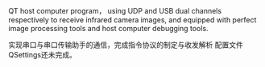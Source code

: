 QT host computer program，
using UDP and USB dual channels respectively to receive infrared camera images, 
and equipped with perfect image processing tools and host computer debugging tools.

实现串口与串口传输助手的通信，完成指令协议的制定与收发解析
配置文件QSettings还未完成。
